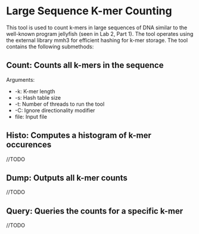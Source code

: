 # Large Sequence K-mer Counting

This tool is used to count k-mers in large sequences of DNA similar to the well-known program jellyfish (seen in Lab 2, Part 1).
The tool operates using the external library mmh3 for efficient hashing for k-mer storage.
The tool contains the following submethods:

## Count: Counts all k-mers in the sequence
Arguments:
 - -k: K-mer length
 - -s: Hash table size
 - -t: Number of threads to run the tool
 - -C: Ignore directionality modifier
 - file: Input file

## Histo: Computes a histogram of k-mer occurences
//TODO

## Dump: Outputs all k-mer counts
//TODO

## Query: Queries the counts for a specific k-mer
//TODO
